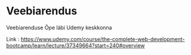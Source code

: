 # Veebiarendus
Veebiarenduse Õpe läbi Udemy keskkonna

Link : https://www.udemy.com/course/the-complete-web-development-bootcamp/learn/lecture/37349664?start=240#overview
